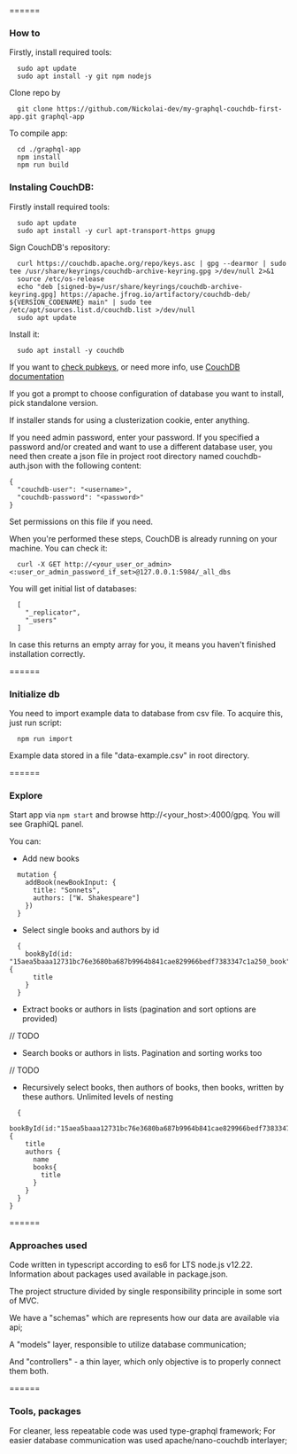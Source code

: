======
### How to
Firstly, install required tools:

```
  sudo apt update
  sudo apt install -y git npm nodejs
```

Clone repo by

```
  git clone https://github.com/Nickolai-dev/my-graphql-couchdb-first-app.git graphql-app
```

To compile app:

```
  cd ./graphql-app
  npm install
  npm run build
```

### Instaling CouchDB:

Firstly install required tools:

```
  sudo apt update
  sudo apt install -y curl apt-transport-https gnupg
```

Sign CouchDB's repository:

```
  curl https://couchdb.apache.org/repo/keys.asc | gpg --dearmor | sudo tee /usr/share/keyrings/couchdb-archive-keyring.gpg >/dev/null 2>&1
  source /etc/os-release
  echo "deb [signed-by=/usr/share/keyrings/couchdb-archive-keyring.gpg] https://apache.jfrog.io/artifactory/couchdb-deb/ ${VERSION_CODENAME} main" | sudo tee /etc/apt/sources.list.d/couchdb.list >/dev/null
  sudo apt update
```

Install it:

```
  sudo apt install -y couchdb
```


If you want to [check pubkeys](https://docs.couchdb.org/en/stable/install/unix.html#gpg-keys-used-for-signing-the-couchdb-repositories),
or need more info, use [CouchDB documentation](https://docs.couchdb.org/en/stable/install/unix.html)


If you got a prompt to choose configuration of database you want to install, pick standalone version.

If installer stands for using a clusterization cookie, enter anything.

If you need admin password, enter your password.
If you specified a password and/or created and want to use a different database user,
you need then create a json file in project root directory named couchdb-auth.json with the following content:
```
{
  "couchdb-user": "<username>",
  "couchdb-password": "<password>"
}
```
Set permissions on this file if you need.


When you're performed these steps, CouchDB is already running on your machine. You can check it:
```
  curl -X GET http://<your_user_or_admin><:user_or_admin_password_if_set>@127.0.0.1:5984/_all_dbs
```
You will get initial list of databases:
```
  [
    "_replicator",
    "_users"
  ]
```
In case this returns an empty array for you, it means you haven't finished installation correctly. 

======
### Initialize db

You need to import example data to database from csv file. To acquire this, just run script:
```
  npm run import
```
Example data stored in a file "data-example.csv" in root directory.

======
### Explore

Start app via `npm start` and browse http://<your_host>:4000/gpq. You will see GraphiQL panel.

You can:
+ Add new books

```
  mutation {
    addBook(newBookInput: {
      title: "Sonnets",
      authors: ["W. Shakespeare"]
    })
  }
```

+ Select single books and authors by id

```
  {
    bookById(id: "15aea5baaa12731bc76e3680ba687b9964b841cae829966bedf7383347c1a250_book") {
      title
    }
  }
```

+ Extract books or authors in lists (pagination and sort options are provided)

// TODO

+ Search books or authors in lists. Pagination and sorting works too

// TODO

+ Recursively select books, then authors of books, then books, written by these authors. Unlimited levels of nesting

```
  {
  bookById(id:"15aea5baaa12731bc76e3680ba687b9964b841cae829966bedf7383347c1a250_book") {
    title
    authors {
      name
      books{
        title
      }
    }
  }
}
```

======
### Approaches used

Code written in typescript according to es6 for LTS node.js v12.22. Information about packages used available in package.json.

The project structure divided by single responsibility principle in some sort of MVC.

We have a "schemas" which are represents how our data are available via api;

A "models" layer, responsible to utilize database communication;

And "controllers" - a thin layer, which only objective is to properly connect them both.

======
### Tools, packages

For cleaner, less repeatable code was used type-graphql framework;
For easier database communication was used apache/nano-couchdb interlayer;
